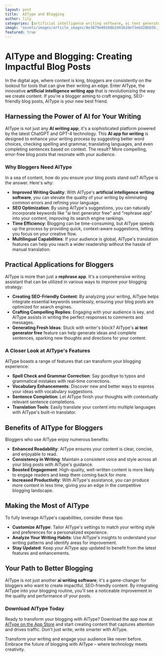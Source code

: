 ```yaml
---
layout: post
title:  AIType and Blogging
author: lily
categories: [artificial intelligence writing software, ai text generator free, rephrase app, ai writing software, artificial intelligence writing app, ai writing app, ai app for writing]
image: "assets/images/article_images/8e3879e00168b2d4162def3ebd28bb5b.jpg"
featured: true
---
```


# AIType and Blogging: Creating Impactful Blog Posts

In the digital age, where content is king, bloggers are consistently on the lookout for tools that can give their writing an edge. Enter AIType, the innovative **artificial intelligence writing app** that is revolutionizing the way we create content. If you're a blogger aiming to craft engaging, SEO-friendly blog posts, AIType is your new best friend.

## Harnessing the Power of AI for Your Writing

AIType is not just any **AI writing app**; it's a sophisticated platform powered by the latest ChatGPT and GPT-4 technology. This **AI app for writing** is designed to enhance your writing process by suggesting better word choices, checking spelling and grammar, translating languages, and even completing sentences based on context. The result? More compelling, error-free blog posts that resonate with your audience.

### Why Bloggers Need AIType

In a sea of content, how do you ensure your blog posts stand out? AIType is the answer. Here's why:

- **Improved Writing Quality**: With AIType's **artificial intelligence writing software**, you can elevate the quality of your writing by eliminating common errors and refining your language.
- **SEO Optimization**: By using AIType's suggestions, you can naturally incorporate keywords like "ai text generator free" and "rephrase app" into your content, improving its search engine rankings.
- **Time Efficiency**: Blogging can be time-consuming, but AIType speeds up the process by providing quick, context-aware suggestions, letting you focus on your creative flow.
- **Multilingual Capabilities**: If your audience is global, AIType's translation features can help you reach a wider readership without the hassle of manual translation.

## Practical Applications for Bloggers

AIType is more than just a **rephrase app**. It's a comprehensive writing assistant that can be utilized in various ways to improve your blogging strategy:

- **Creating SEO-Friendly Content**: By analyzing your writing, AIType helps integrate essential keywords seamlessly, ensuring your blog posts are optimized for search engines.
- **Crafting Compelling Replies**: Engaging with your audience is key, and AIType assists in writing the perfect responses to comments and messages.
- **Generating Fresh Ideas**: Stuck with writer's block? AIType's **ai text generator free** feature can help generate ideas and complete sentences, sparking new thoughts and directions for your content.

### A Closer Look at AIType's Features

AIType boasts a range of features that can transform your blogging experience:

- **Spell Check and Grammar Correction**: Say goodbye to typos and grammatical mistakes with real-time corrections.
- **Vocabulary Enhancements**: Discover new and better ways to express your ideas with vocabulary suggestions.
- **Sentence Completion**: Let AIType finish your thoughts with contextually relevant sentence completions.
- **Translation Tools**: Easily translate your content into multiple languages with AIType's built-in translator.

## Benefits of AIType for Bloggers

Bloggers who use AIType enjoy numerous benefits:

- **Enhanced Readability**: AIType ensures your content is clear, concise, and enjoyable to read.
- **Consistency in Writing**: Maintain a consistent voice and style across all your blog posts with AIType's guidance.
- **Boosted Engagement**: High-quality, well-written content is more likely to engage readers and keep them coming back for more.
- **Increased Productivity**: With AIType's assistance, you can produce more content in less time, giving you an edge in the competitive blogging landscape.

## Making the Most of AIType

To fully leverage AIType's capabilities, consider these tips:

- **Customize AIType**: Tailor AIType's settings to match your writing style and preferences for a personalized experience.
- **Analyze Your Writing Habits**: Use AIType's insights to understand your writing patterns and identify areas for improvement.
- **Stay Updated**: Keep your AIType app updated to benefit from the latest features and enhancements.

## Your Path to Better Blogging

AIType is not just another **ai writing software**; it's a game-changer for bloggers who want to create impactful, SEO-friendly content. By integrating AIType into your blogging routine, you'll see a noticeable improvement in the quality and performance of your posts.

### Download AIType Today

Ready to transform your blogging with AIType? Download the app now at [AIType on the App Store](https://apps.apple.com/us/app/aitype-grammar-check-keyboard/id6469163944) and start creating content that captures attention and drives traffic. Don't just write; write smarter with AIType.

Transform your writing and engage your audience like never before. Embrace the future of blogging with AIType – where technology meets creativity.